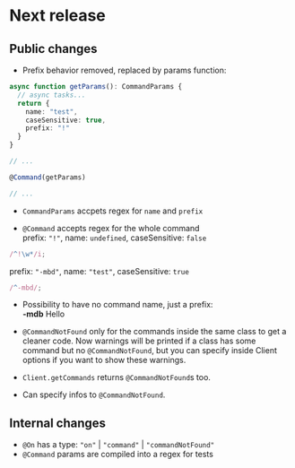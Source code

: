 # Next release

## Public changes

- Prefix behavior removed, replaced by params function:

```ts
async function getParams(): CommandParams {
  // async tasks...
  return {
    name: "test",
    caseSensitive: true,
    prefix: "!"
  }
}

// ...

@Command(getParams)

// ...
```

- `CommandParams` accpets regex for `name` and `prefix`

- `@Command` accepts regex for the whole command  
  prefix: `"!"`, name: `undefined`, caseSensitive: `false`

```ts
/^!\w*/i;
```

prefix: `"-mbd"`, name: `"test"`, caseSensitive: `true`

```ts
/^-mbd/;
```

- Possibility to have no command name, just a prefix:  
  **-mdb** Hello

- `@CommandNotFound` only for the commands inside the same class to get a cleaner code. Now warnings will be printed if a class has some command but no `@CommandNotFound`, but you can specify inside Client options if you want to show these warnings.

- `Client.getCommands` returns `@CommandNotFound`s too.

- Can specify infos to `@CommandNotFound`.

## Internal changes

- `@On` has a type: `"on"` | `"command"` | `"commandNotFound"`
- `@Command` params are compiled into a regex for tests
